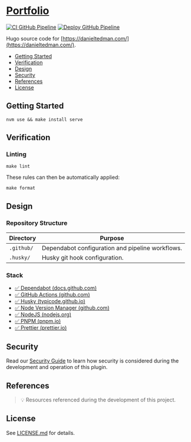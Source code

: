 # [Portfolio](https://github.com/dbtedman/portfolio)

[![CI GitHub Pipeline](https://img.shields.io/github/actions/workflow/status/dbtedman/portfolio/ci.yml?branch=main&style=for-the-badge&logo=github&label=ci)](https://github.com/dbtedman/portfolio/actions/workflows/ci.yml)
[![Deploy GitHub Pipeline](https://img.shields.io/github/actions/workflow/status/dbtedman/portfolio/deploy.yml?branch=main&style=for-the-badge&logo=github&label=deploy)](https://github.com/dbtedman/portfolio/actions/workflows/deploy.yml)

Hugo source code for [https://danieltedman.com/](https://danieltedman.com/).

-   [Getting Started](#getting-started)
-   [Verification](#verification)
-   [Design](#design)
-   [Security](#security)
-   [References](#references)
-   [License](#license)

## Getting Started

```shell
nvm use && make install serve
```

## Verification

### Linting

```shell
make lint
```

These rules can then be automatically applied:

```shell
make format
```

## Design

### Repository Structure

| Directory  | Purpose                                          |
| ---------- | ------------------------------------------------ |
| `.github/` | Dependabot configuration and pipeline workflows. |
| `.husky/`  | Husky git hook configuration.                    |

### Stack

-   [✅ Dependabot (docs.github.com)](https://docs.github.com/en/code-security/dependabot)
-   [✅ GitHub Actions (github.com)](https://github.com/features/actions)
-   [✅ Husky (typicode.github.io)](https://typicode.github.io/husky/#/)
-   [✅ Node Version Manager (github.com)](https://github.com/nvm-sh/nvm)
-   [✅ NodeJS (nodejs.org)](https://nodejs.org/en/)
-   [✅ PNPM (pnpm.io)](https://pnpm.io/)
-   [✅ Prettier (prettier.io)](https://prettier.io/)

## Security

Read our [Security Guide](SECURITY.md) to learn how security is considered during the development and operation of this
plugin.

## References

> 💡 Resources referenced during the development of this project.

## License

See [LICENSE.md](./LICENSE.md) for details.
